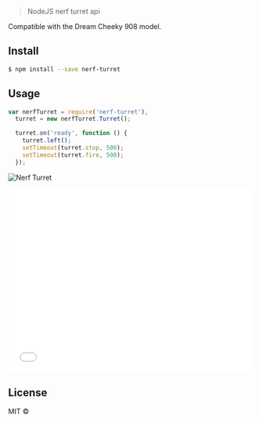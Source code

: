 > NodeJS nerf turret api

Compatible with the Dream Cheeky 908 model.
## Install

```sh
$ npm install --save nerf-turret
```


## Usage

```js
var nerfTurret = require('nerf-turret'),
  turret = new nerfTurret.Turret();

  turret.on('ready', function () {
    turret.left();
    setTimeout(turret.stop, 500);
    setTimeout(turret.fire, 500);
  });
```

![Nerf Turret](http://a.tgcdn.net/images/products/zoom/8a0f_usb_rocket_launcher.jpg)

<iframe src="//player.vimeo.com/video/122693852" width="500" height="375" frameborder="0" webkitallowfullscreen mozallowfullscreen allowfullscreen></iframe>


## License

MIT © []()


[npm-image]: https://badge.fury.io/js/nerf-turret.svg
[npm-url]: https://npmjs.org/package/nerf-turret
[travis-image]: https://travis-ci.org/rdepena/nerf-turret.svg?branch=master
[travis-url]: https://travis-ci.org/rdepena/nerf-turret
[daviddm-image]: https://david-dm.org/rdepena/nerf-turret.svg?theme=shields.io
[daviddm-url]: https://david-dm.org/rdepena/nerf-turret
